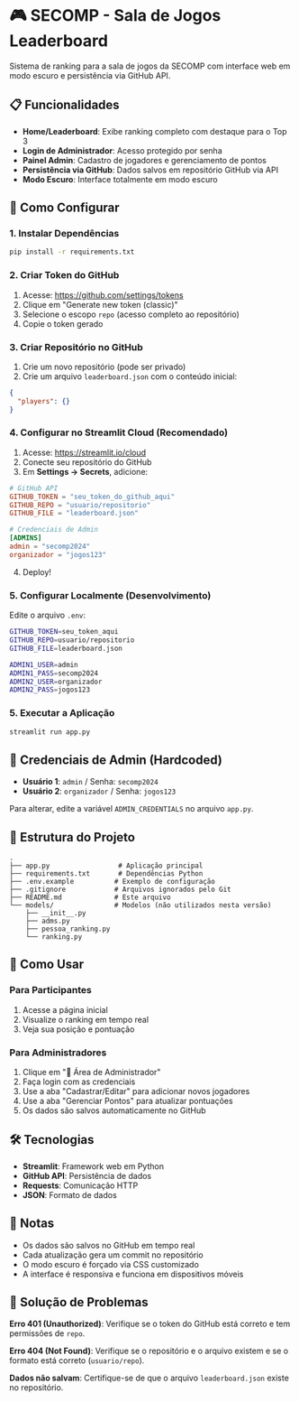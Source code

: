 # 🎮 SECOMP - Sala de Jogos Leaderboard

Sistema de ranking para a sala de jogos da SECOMP com interface web em modo escuro e persistência via GitHub API.

## 📋 Funcionalidades

- **Home/Leaderboard**: Exibe ranking completo com destaque para o Top 3
- **Login de Administrador**: Acesso protegido por senha
- **Painel Admin**: Cadastro de jogadores e gerenciamento de pontos
- **Persistência via GitHub**: Dados salvos em repositório GitHub via API
- **Modo Escuro**: Interface totalmente em modo escuro

## 🚀 Como Configurar

### 1. Instalar Dependências

```bash
pip install -r requirements.txt
```

### 2. Criar Token do GitHub

1. Acesse: https://github.com/settings/tokens
2. Clique em "Generate new token (classic)"
3. Selecione o escopo `repo` (acesso completo ao repositório)
4. Copie o token gerado

### 3. Criar Repositório no GitHub

1. Crie um novo repositório (pode ser privado)
2. Crie um arquivo `leaderboard.json` com o conteúdo inicial:
```json
{
  "players": {}
}
```

### 4. Configurar no Streamlit Cloud (Recomendado)

1. Acesse: https://streamlit.io/cloud
2. Conecte seu repositório do GitHub
3. Em **Settings → Secrets**, adicione:

```toml
# GitHub API
GITHUB_TOKEN = "seu_token_do_github_aqui"
GITHUB_REPO = "usuario/repositorio"
GITHUB_FILE = "leaderboard.json"

# Credenciais de Admin
[ADMINS]
admin = "secomp2024"
organizador = "jogos123"
```

4. Deploy!

### 5. Configurar Localmente (Desenvolvimento)

Edite o arquivo `.env`:

```bash
GITHUB_TOKEN=seu_token_aqui
GITHUB_REPO=usuario/repositorio
GITHUB_FILE=leaderboard.json

ADMIN1_USER=admin
ADMIN1_PASS=secomp2024
ADMIN2_USER=organizador
ADMIN2_PASS=jogos123
```

### 5. Executar a Aplicação

```bash
streamlit run app.py
```

## 🔐 Credenciais de Admin (Hardcoded)

- **Usuário 1**: `admin` / Senha: `secomp2024`
- **Usuário 2**: `organizador` / Senha: `jogos123`

Para alterar, edite a variável `ADMIN_CREDENTIALS` no arquivo `app.py`.

## 📂 Estrutura do Projeto

```
.
├── app.py                 # Aplicação principal
├── requirements.txt       # Dependências Python
├── .env.example          # Exemplo de configuração
├── .gitignore            # Arquivos ignorados pelo Git
├── README.md             # Este arquivo
└── models/               # Modelos (não utilizados nesta versão)
    ├── __init__.py
    ├── adms.py
    ├── pessoa_ranking.py
    └── ranking.py
```

## 🎯 Como Usar

### Para Participantes

1. Acesse a página inicial
2. Visualize o ranking em tempo real
3. Veja sua posição e pontuação

### Para Administradores

1. Clique em "🔐 Área de Administrador"
2. Faça login com as credenciais
3. Use a aba "Cadastrar/Editar" para adicionar novos jogadores
4. Use a aba "Gerenciar Pontos" para atualizar pontuações
5. Os dados são salvos automaticamente no GitHub

## 🛠️ Tecnologias

- **Streamlit**: Framework web em Python
- **GitHub API**: Persistência de dados
- **Requests**: Comunicação HTTP
- **JSON**: Formato de dados

## 📝 Notas

- Os dados são salvos no GitHub em tempo real
- Cada atualização gera um commit no repositório
- O modo escuro é forçado via CSS customizado
- A interface é responsiva e funciona em dispositivos móveis

## 🐛 Solução de Problemas

**Erro 401 (Unauthorized)**: Verifique se o token do GitHub está correto e tem permissões de `repo`.

**Erro 404 (Not Found)**: Verifique se o repositório e o arquivo existem e se o formato está correto (`usuario/repo`).

**Dados não salvam**: Certifique-se de que o arquivo `leaderboard.json` existe no repositório.